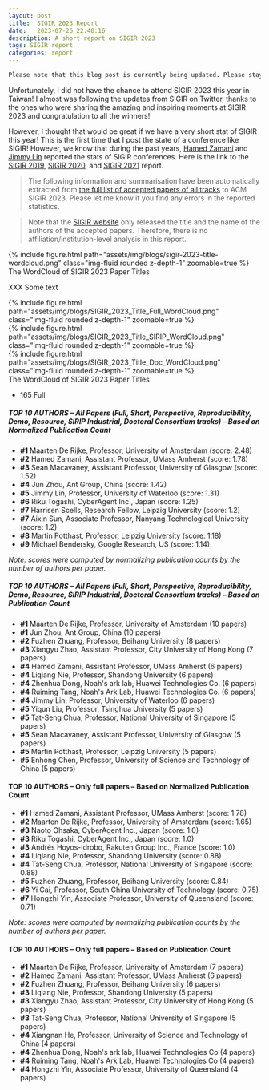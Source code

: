 ```yaml
---
layout: post
title:  SIGIR 2023 Report
date:   2023-07-26 22:40:16
description: A short report on SIGIR 2023
tags: SIGIR report
categories: report
---
```


```diff
Please note that this blog post is currently being updated. Please stay tuned for the latest updates.
```

Unfortunately, I did not have the chance to attend SIGIR 2023 this year in Taiwan! I almost was following the updates from SIGIR on Twitter, thanks to the ones who were sharing the amazing and inspiring moments at SIGIR 2023 and congratulation to all the winners!

However, I thought that would be great if we have a very short stat of SIGIR this year! This is the first time that I post the state of a conference like SIGIR! However, we know that during the past years, <a href="#" target="_blank">Hamed Zamani</a> and <a href="#" target="_blank">Jimmy Lin</a> reported the stats of SIGIR conferences. Here is the link to the <a href="#" target="_blank">SIGIR 2019</a>, <a href="#" target="_blank">SIGIR 2020</a>, and <a href="#" target="_blank">SIGIR 2021</a> report.

> The following information and summarisation have been automatically extracted from <a href="#" target="_blank">the full list of accepted papers of all tracks</a> to ACM SIGIR 2023. Please let me know if you find any errors in the reported statistics.

<blockquote>
    Note that the <a href="#" target="_blank">SIGIR website</a> only released the title and the name of the authors of the accepted papers. Therefore, there is no affiliation/institution-level analysis in this report.
</blockquote>

<div class="row mt-6">
    <div class="col-sm mt-6 mt-md-0">
        {% include figure.html path="assets/img/blogs/sigir-2023-title-wordcloud.png" class="img-fluid rounded z-depth-1" zoomable=true %}
    </div>
</div>
<div class="caption">
    The WordCloud of SIGIR 2023 Paper Titles
</div>

XXX Some text

<div class="row mt-3">
    <div class="col-sm mt-3 mt-md-0">
        {% include figure.html path="assets/img/blogs/SIGIR_2023_Title_Full_WordCloud.png" class="img-fluid rounded z-depth-1" zoomable=true %}
    </div>
    <div class="col-sm mt-3 mt-md-0">
        {% include figure.html path="assets/img/blogs/SIGIR_2023_Title_SIRIP_WordCloud.png" class="img-fluid rounded z-depth-1" zoomable=true %}
    </div>
    <div class="col-sm mt-3 mt-md-0">
        {% include figure.html path="assets/img/blogs/SIGIR_2023_Title_Doc_WordCloud.png" class="img-fluid rounded z-depth-1" zoomable=true %}
    </div>
</div>
<div class="caption">
    The WordCloud of SIGIR 2023 Paper Titles
</div>

- 165 Full

##### TOP 10 AUTHORS – All Papers (Full, Short, Perspective, Reproducibility, Demo, Resource, SIRIP Industrial, Doctoral Consortium tracks) – Based on Normalized Publication Count

- **#1** Maarten De Rijke, Professor, University of Amsterdam (score: 2.48)
- **#2** Hamed Zamani, Assistant Professor, UMass Amherst (score: 1.78)
- **#3** Sean Macavaney, Assistant Professor, University of Glasgow (score: 1.52)
- **#4** Jun Zhou, Ant Group, China (score: 1.42)
- **#5** Jimmy Lin, Professor, University of Waterloo (score: 1.31)
- **#6** Riku Togashi, CyberAgent Inc., Japan (score: 1.25)
- **#7** Harrisen Scells, Research Fellow, Leipzig University (score: 1.2)
- **#7** Aixin Sun, Associate Professor, Nanyang Technological University (score: 1.2)
- **#8** Martin Potthast, Professor, Leipzig University (score: 1.18)
- **#9** Michael Bendersky, Google Research, US (score: 1.14)

_Note: scores were computed by normalizing publication counts by the number of authors per paper._

##### TOP 10 AUTHORS – All Papers (Full, Short, Perspective, Reproducibility, Demo, Resource, SIRIP Industrial, Doctoral Consortium tracks) – Based on Publication Count

- **#1** Maarten De Rijke, Professor, University of Amsterdam (10 papers)
- **#1** Jun Zhou, Ant Group, China (10 papers)
- **#2** Fuzhen Zhuang, Professor, Beihang University (8 papers)
- **#3** Xiangyu Zhao, Assistant Professor, City University of Hong Kong (7 papers)
- **#4** Hamed Zamani, Assistant Professor, UMass Amherst (6 papers)
- **#4** Liqiang Nie, Professor, Shandong University (6 papers)
- **#4** Zhenhua Dong, Noah's ark lab, Huawei Technologies Co. (6 papers)
- **#4** Ruiming Tang, Noah's Ark Lab, Huawei Technologies Co. (6 papers)
- **#4** Jimmy Lin, Professor, University of Waterloo (6 papers)
- **#5** Yiqun Liu, Professor, Tsinghua University (5 papers)
- **#5** Tat-Seng Chua, Professor, National University of Singapore (5 papers)
- **#5** Sean Macavaney, Assistant Professor, University of Glasgow (5 papers)
- **#5** Martin Potthast, Professor, Leipzig University (5 papers)
- **#5** Enhong Chen, Professor, University of Science and Technology of China (5 papers)


#### TOP 10 AUTHORS – Only full papers – Based on Normalized Publication Count

- **#1** Hamed Zamani, Assistant Professor, UMass Amherst (score: 1.78)
- **#2** Maarten De Rijke, Professor, University of Amsterdam (score: 1.65)
- **#3** Naoto Ohsaka, CyberAgent Inc., Japan (score: 1.0)
- **#3** Riku Togashi, CyberAgent Inc., Japan (score: 1.0)
- **#3** Andrés Hoyos-Idrobo, Rakuten Group Inc., France (score: 1.0)
- **#4** Liqiang Nie, Professor, Shandong University (score: 0.88)
- **#4** Tat-Seng Chua, Professor, National University of Singapore (score: 0.88)
- **#5** Fuzhen Zhuang, Professor, Beihang University (score: 0.84)
- **#6** Yi Cai, Professor, South China University of Technology (score: 0.75)
- **#7** Hongzhi Yin, Associate Professor, University of Queensland (score: 0.71)

_Note: scores were computed by normalizing publication counts by the number of authors per paper._


#### TOP 10 AUTHORS – Only full papers – Based on Publication Count

- **#1** Maarten De Rijke, Professor, University of Amsterdam (7 papers)
- **#2** Hamed Zamani, Assistant Professor, UMass Amherst (6 papers)
- **#2** Fuzhen Zhuang, Professor, Beihang University (6 papers)
- **#3** Liqiang Nie, Professor, Shandong University (5 papers)
- **#3** Xiangyu Zhao, Assistant Professor, City University of Hong Kong (5 papers)
- **#3** Tat-Seng Chua, Professor, National University of Singapore (5 papers)
- **#4** Xiangnan He, Professor, University of Science and Technology of China (4 papers)
- **#4** Zhenhua Dong, Noah's ark lab, Huawei Technologies Co (4 papers)
- **#4** Ruiming Tang, Noah's Ark Lab, Huawei Technologies Co (4 papers)
- **#4** Hongzhi Yin, Associate Professor, University of Queensland (4 papers)